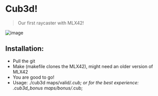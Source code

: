 # Cub3d!
> Our first raycaster with MLX42!

![image](https://github.com/user-attachments/assets/eeeb25e4-7c37-4800-b9ca-a1dcd55b974f)

## Installation:
 - Pull the git
 - Make (makefile clones the MLX42), might need an older version of MLX42
 - You are good to go!
 - Usage: ./cub3d maps/valid/*.cub; or for the best experience: .cub3d_bonus maps/bonus/*.cub;
